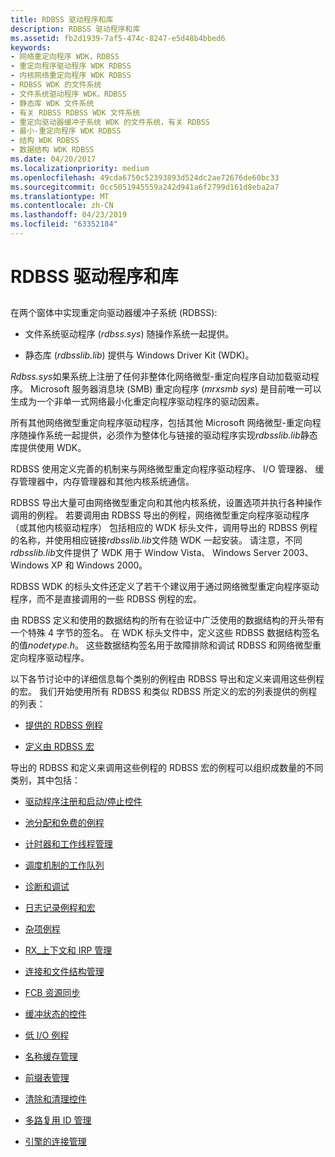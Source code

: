 ```yaml
---
title: RDBSS 驱动程序和库
description: RDBSS 驱动程序和库
ms.assetid: fb2d1939-7af5-474c-8247-e5d48b4bbed6
keywords:
- 网络重定向程序 WDK，RDBSS
- 重定向程序驱动程序 WDK RDBSS
- 内核网络重定向程序 WDK RDBSS
- RDBSS WDK 的文件系统
- 文件系统驱动程序 WDK，RDBSS
- 静态库 WDK 文件系统
- 有关 RDBSS RDBSS WDK 文件系统
- 重定向驱动器缓冲子系统 WDK 的文件系统，有关 RDBSS
- 最小-重定向程序 WDK RDBSS
- 结构 WDK RDBSS
- 数据结构 WDK RDBSS
ms.date: 04/20/2017
ms.localizationpriority: medium
ms.openlocfilehash: 49cda6750c52393893d524dc2ae72676de60bc33
ms.sourcegitcommit: 0cc5051945559a242d941a6f2799d161d8eba2a7
ms.translationtype: MT
ms.contentlocale: zh-CN
ms.lasthandoff: 04/23/2019
ms.locfileid: "63352184"
---
```

# <a name="the-rdbss-driver-and-library"></a>RDBSS 驱动程序和库


## <span id="ddk_the_rdbss_driver_and_library_if"></span><span id="DDK_THE_RDBSS_DRIVER_AND_LIBRARY_IF"></span>


在两个窗体中实现重定向驱动器缓冲子系统 (RDBSS):

-   文件系统驱动程序 (*rdbss.sys*) 随操作系统一起提供。

-   静态库 (*rdbsslib.lib*) 提供与 Windows Driver Kit (WDK)。

*Rdbss.sys*如果系统上注册了任何非整体化网络微型-重定向程序自动加载驱动程序。 Microsoft 服务器消息块 (SMB) 重定向程序 (*mrxsmb sys*) 是目前唯一可以生成为一个非单一式网络最小化重定向程序驱动程序的驱动因素。

所有其他网络微型重定向程序驱动程序，包括其他 Microsoft 网络微型-重定向程序随操作系统一起提供，必须作为整体化与链接的驱动程序实现*rdbsslib.lib*静态库提供使用 WDK。

RDBSS 使用定义完善的机制来与网络微型重定向程序驱动程序、 I/O 管理器、 缓存管理器中，内存管理器和其他内核系统通信。

RDBSS 导出大量可由网络微型重定向和其他内核系统，设置选项并执行各种操作调用的例程。 若要调用由 RDBSS 导出的例程，网络微型重定向程序驱动程序 （或其他内核驱动程序） 包括相应的 WDK 标头文件，调用导出的 RDBSS 例程的名称，并使用相应链接*rdbsslib.lib*文件随 WDK 一起安装。 请注意，不同*rdbsslib.lib*文件提供了 WDK 用于 Window Vista、 Windows Server 2003、 Windows XP 和 Windows 2000。

RDBSS WDK 的标头文件还定义了若干个建议用于通过网络微型重定向程序驱动程序，而不是直接调用的一些 RDBSS 例程的宏。

由 RDBSS 定义和使用的数据结构的所有在验证中广泛使用的数据结构的开头带有一个特殊 4 字节的签名。 在 WDK 标头文件中，定义这些 RDBSS 数据结构签名的值*nodetype.h*。 这些数据结构签名用于故障排除和调试 RDBSS 和网络微型重定向程序驱动程序。

以下各节讨论中的详细信息每个类别的例程由 RDBSS 导出和定义来调用这些例程的宏。 我们开始使用所有 RDBSS 和类似 RDBSS 所定义的宏的列表提供的例程的列表：

-   [提供的 RDBSS 例程](routines-provided-by-rdbss.md)

-   [定义由 RDBSS 宏](macros-defined-by-rdbss.md)

导出的 RDBSS 和定义来调用这些例程的 RDBSS 宏的例程可以组织成数量的不同类别，其中包括：

-   [驱动程序注册和启动/停止控件](driver-registration-and-start-stop-control.md)

-   [池分配和免费的例程](pool-allocation-and-free-routines.md)

-   [计时器和工作线程管理](timer-and-worker-thread-management.md)

-   [调度机制的工作队列](work-queue-dispatching-mechanisms.md)

-   [诊断和调试](diagnostics-and-debugging.md)

-   [日志记录例程和宏](logging-routines-and-macros.md)

-   [杂项例程](miscellaneous-routines2.md)

-   [RX\_上下文和 IRP 管理](rx-context-and-irp-management.md)

-   [连接和文件结构管理](connection-and-file-structure-management.md)

-   [FCB 资源同步](fcb-resource-synchronization.md)

-   [缓冲状态的控件](buffering-state-control.md)

-   [低 I/O 例程](low-i-o-routines.md)

-   [名称缓存管理](name-cache-management.md)

-   [前缀表管理](prefix-table-management.md)

-   [清除和清理控件](purging-and-scavenging-control.md)

-   [多路复用 ID 管理](multiplex-id-management.md)

-   [引擎的连接管理](connection-engine-management.md)

 

 




